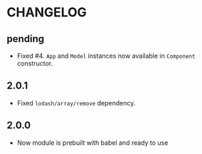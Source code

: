 # CHANGELOG

## pending

* Fixed #4. `App` and `Model` instances now available in `Component` constructor.

## 2.0.1

* Fixed `lodash/array/remove` dependency.

## 2.0.0

* Now module is prebuilt with babel and ready to use
